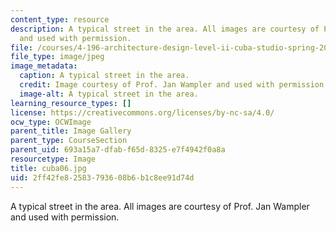```yaml
---
content_type: resource
description: A typical street in the area. All images are courtesy of Prof. Jan Wampler
  and used with permission.
file: /courses/4-196-architecture-design-level-ii-cuba-studio-spring-2004/2ff42fe82583793608b6b1c8ee91d74d_cuba06.jpg
file_type: image/jpeg
image_metadata:
  caption: A typical street in the area.
  credit: Image courtesy of Prof. Jan Wampler and used with permission.
  image-alt: A typical street in the area.
learning_resource_types: []
license: https://creativecommons.org/licenses/by-nc-sa/4.0/
ocw_type: OCWImage
parent_title: Image Gallery
parent_type: CourseSection
parent_uid: 693a15a7-dfab-f65d-8325-e7f4942f0a8a
resourcetype: Image
title: cuba06.jpg
uid: 2ff42fe8-2583-7936-08b6-b1c8ee91d74d
---
```

A typical street in the area. All images are courtesy of Prof. Jan Wampler and used with permission.